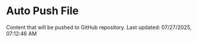 # Auto Push File

Content that will be pushed to GitHub repository.
Last updated: 07/27/2025, 07:12:46 AM